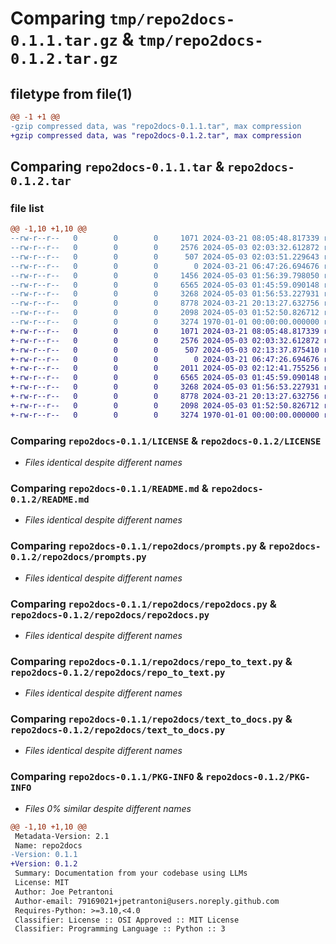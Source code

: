 # Comparing `tmp/repo2docs-0.1.1.tar.gz` & `tmp/repo2docs-0.1.2.tar.gz`

## filetype from file(1)

```diff
@@ -1 +1 @@
-gzip compressed data, was "repo2docs-0.1.1.tar", max compression
+gzip compressed data, was "repo2docs-0.1.2.tar", max compression
```

## Comparing `repo2docs-0.1.1.tar` & `repo2docs-0.1.2.tar`

### file list

```diff
@@ -1,10 +1,10 @@
--rw-r--r--   0        0        0     1071 2024-03-21 08:05:48.817339 repo2docs-0.1.1/LICENSE
--rw-r--r--   0        0        0     2576 2024-05-03 02:03:32.612872 repo2docs-0.1.1/README.md
--rw-r--r--   0        0        0      507 2024-05-03 02:03:51.229643 repo2docs-0.1.1/pyproject.toml
--rw-r--r--   0        0        0        0 2024-03-21 06:47:26.694676 repo2docs-0.1.1/repo2docs/__init__.py
--rw-r--r--   0        0        0     1456 2024-05-03 01:56:39.798050 repo2docs-0.1.1/repo2docs/llm.py
--rw-r--r--   0        0        0     6565 2024-05-03 01:45:59.090148 repo2docs-0.1.1/repo2docs/prompts.py
--rw-r--r--   0        0        0     3268 2024-05-03 01:56:53.227931 repo2docs-0.1.1/repo2docs/repo2docs.py
--rw-r--r--   0        0        0     8778 2024-03-21 20:13:27.632756 repo2docs-0.1.1/repo2docs/repo_to_text.py
--rw-r--r--   0        0        0     2098 2024-05-03 01:52:50.826712 repo2docs-0.1.1/repo2docs/text_to_docs.py
--rw-r--r--   0        0        0     3274 1970-01-01 00:00:00.000000 repo2docs-0.1.1/PKG-INFO
+-rw-r--r--   0        0        0     1071 2024-03-21 08:05:48.817339 repo2docs-0.1.2/LICENSE
+-rw-r--r--   0        0        0     2576 2024-05-03 02:03:32.612872 repo2docs-0.1.2/README.md
+-rw-r--r--   0        0        0      507 2024-05-03 02:13:37.875410 repo2docs-0.1.2/pyproject.toml
+-rw-r--r--   0        0        0        0 2024-03-21 06:47:26.694676 repo2docs-0.1.2/repo2docs/__init__.py
+-rw-r--r--   0        0        0     2011 2024-05-03 02:12:41.755256 repo2docs-0.1.2/repo2docs/llm.py
+-rw-r--r--   0        0        0     6565 2024-05-03 01:45:59.090148 repo2docs-0.1.2/repo2docs/prompts.py
+-rw-r--r--   0        0        0     3268 2024-05-03 01:56:53.227931 repo2docs-0.1.2/repo2docs/repo2docs.py
+-rw-r--r--   0        0        0     8778 2024-03-21 20:13:27.632756 repo2docs-0.1.2/repo2docs/repo_to_text.py
+-rw-r--r--   0        0        0     2098 2024-05-03 01:52:50.826712 repo2docs-0.1.2/repo2docs/text_to_docs.py
+-rw-r--r--   0        0        0     3274 1970-01-01 00:00:00.000000 repo2docs-0.1.2/PKG-INFO
```

### Comparing `repo2docs-0.1.1/LICENSE` & `repo2docs-0.1.2/LICENSE`

 * *Files identical despite different names*

### Comparing `repo2docs-0.1.1/README.md` & `repo2docs-0.1.2/README.md`

 * *Files identical despite different names*

### Comparing `repo2docs-0.1.1/repo2docs/prompts.py` & `repo2docs-0.1.2/repo2docs/prompts.py`

 * *Files identical despite different names*

### Comparing `repo2docs-0.1.1/repo2docs/repo2docs.py` & `repo2docs-0.1.2/repo2docs/repo2docs.py`

 * *Files identical despite different names*

### Comparing `repo2docs-0.1.1/repo2docs/repo_to_text.py` & `repo2docs-0.1.2/repo2docs/repo_to_text.py`

 * *Files identical despite different names*

### Comparing `repo2docs-0.1.1/repo2docs/text_to_docs.py` & `repo2docs-0.1.2/repo2docs/text_to_docs.py`

 * *Files identical despite different names*

### Comparing `repo2docs-0.1.1/PKG-INFO` & `repo2docs-0.1.2/PKG-INFO`

 * *Files 0% similar despite different names*

```diff
@@ -1,10 +1,10 @@
 Metadata-Version: 2.1
 Name: repo2docs
-Version: 0.1.1
+Version: 0.1.2
 Summary: Documentation from your codebase using LLMs
 License: MIT
 Author: Joe Petrantoni
 Author-email: 79169021+jpetrantoni@users.noreply.github.com
 Requires-Python: >=3.10,<4.0
 Classifier: License :: OSI Approved :: MIT License
 Classifier: Programming Language :: Python :: 3
```

